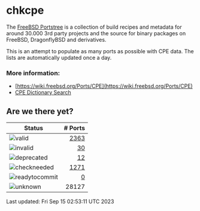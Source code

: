 # chkcpe

The [FreeBSD Portstree](https://cgit.freebsd.org/ports) is a collection of build recipes
and metadata for around 30.000 3rd party projects and the source for binary packages on
FreeBSD, DragonflyBSD and derivatives.

This is an attempt to populate as many ports as possible with CPE data. The lists are
automatically updated once a day.

### More information:
* [https://wiki.freebsd.org/Ports/CPE](https://wiki.freebsd.org/Ports/CPE)
* [CPE Dictionary Search](http://web.nvd.nist.gov/view/cpe/search)


## Are we there yet?

| Status                                                              | # Ports                                                                |
| --------------------------------------------------------------------| ---------------------------------------------------------------------: |
| ![valid](https://img.shields.io/badge/valid-brightgreen)            | [2363](https://github.com/decke/chkcpe/wiki/valid)                 |
| ![invalid](https://img.shields.io/badge/invalid-red)                | [30](https://github.com/decke/chkcpe/wiki/invalid)             |
| ![deprecated](https://img.shields.io/badge/deprecated-red)          | [12](https://github.com/decke/chkcpe/wiki/deprecated)       |
| ![checkneeded](https://img.shields.io/badge/checkneeded-orange)     | [1271](https://github.com/decke/chkcpe/wiki/checkneeded)     |
| ![readytocommit](https://img.shields.io/badge/readytocommit-orange) | [0](https://github.com/decke/chkcpe/wiki/readytocommit) |
| ![unknown](https://img.shields.io/badge/unknown-grey)               | 28127 | |

Last updated: Fri Sep 15 02:53:11 UTC 2023
